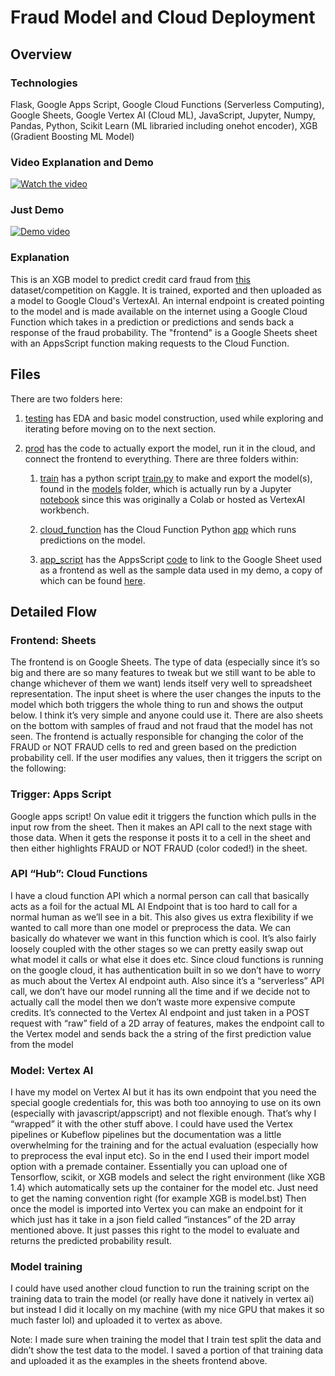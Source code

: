 # Fraud Model and Cloud Deployment

## Overview

### Technologies

Flask, Google Apps Script, Google Cloud Functions (Serverless Computing), Google Sheets, Google Vertex AI (Cloud ML), JavaScript, Jupyter, Numpy, Pandas, Python, Scikit Learn (ML libraried including onehot encoder), XGB (Gradient Boosting ML Model)

### Video Explanation and Demo

[![Watch the video](https://img.youtube.com/vi/qIu0sl1VJWE/maxresdefault.jpg)](https://youtu.be/qIu0sl1VJWE)

### Just Demo

[![Demo video](https://img.youtube.com/vi/DjLibyUU0zQ/maxresdefault.jpg)](https://youtu.be/DjLibyUU0zQ)

### Explanation

This is an XGB model to predict credit card fraud from [this](https://www.kaggle.com/competitions/ieee-fraud-detection/overview) dataset/competition on Kaggle. It is trained, exported and then uploaded as a model to Google Cloud's VertexAI. An internal endpoint is created pointing to the model and is made available on the internet using a Google Cloud Function which takes in a prediction or predictions and sends back a response of the fraud probability. The "frontend" is a Google Sheets sheet with an AppsScript function making requests to the Cloud Function.

## Files

There are two folders here:

1. [testing](testing/) has EDA and basic model construction, used while exploring and iterating before moving on to the next section.

1. [prod](prod/) has the code to actually export the model, run it in the cloud, and connect the frontend to everything. There are three folders within:

    1. [train](prod/train/) has a python script [train.py](prod/train/train.py) to make and export the model(s), found in the [models](prod/train/models) folder, which is actually run by a Jupyter [notebook](prod/train/Fraud_Model_Productionize.ipynb) since this was originally a Colab or hosted as VertexAI workbench.

    1. [cloud_function](prod/cloud_function/) has the Cloud Function Python [app](prod/cloud_function/main.py) which runs predictions on the model.

    1. [app_script](prod/app_script/) has the AppsScript [code](prod/app_script/Code.gs) to link to the Google Sheet used as a frontend as well as the sample data used in my demo, a copy of which can be found [here](https://docs.google.com/spreadsheets/d/1zpHGlI8lWm67PrrTzC5Bhgp6VAIiUFwth2xPnq5Aa2Y/edit?usp=sharing).

## Detailed Flow

### Frontend: Sheets

The frontend is on Google Sheets. The type of data (especially since it’s so big and there are so many features to tweak but we still want to be able to change whichever of them we want) lends itself very well to spreadsheet representation.
The input sheet is where the user changes the inputs to the model which both triggers the whole thing to run and shows the output below. I think it’s very simple and anyone could use it. 
There are also sheets on the bottom with samples of fraud and not fraud that the model has not seen. 
The frontend is actually responsible for changing the color of the FRAUD or NOT FRAUD cells to red and green based on the prediction probability cell.
If the user modifies any values, then it triggers the script on the following:

### Trigger: Apps Script

Google apps script! On value edit it triggers the function which pulls in the input row from the sheet. Then it makes an API call to the next stage with those data. When it gets the response it posts it to a cell in the sheet and then either highlights FRAUD or NOT FRAUD (color coded!) in the sheet.

### API “Hub”: Cloud Functions

I have a cloud function API which a normal person can call that basically acts as a foil for the actual ML AI Endpoint that is too hard to call for a normal human as we’ll see in a bit. This also gives us extra flexibility if we wanted to call more than one model or preprocess the data. We can basically do whatever we want in this function which is cool. It’s also fairly loosely coupled with the other stages so we can pretty easily swap out what model it calls or what else it does etc. 
Since cloud functions is running on the google cloud, it has authentication built in so we don’t have to worry as much about the Vertex AI endpoint auth. Also since it’s a “serverless” API call, we don’t have our model running all the time and if we decide not to actually call the model then we don’t waste more expensive compute credits. It’s connected to the Vertex AI endpoint and just taken in a POST request with “raw” field of a 2D array of features, makes the endpoint call to the Vertex model and sends back the a string of the first prediction value from the model

### Model: Vertex AI
I
 have my model on Vertex AI but it has its own endpoint that you need the special google credentials for, this was both too annoying to use on its own (especially with javascript/appscript) and not flexible enough. That’s why I “wrapped” it with the other stuff above. I could have used the Vertex pipelines or Kubeflow pipelines but the documentation was a little overwhelming for the training and for the actual evaluation (especially how to preprocess the eval input etc). 
So in the end I used their import model option with a premade container. Essentially you can upload one of Tensorflow, scikit, or XGB models and select the right environment (like XGB 1.4) which automatically sets up the container for the model etc. Just need to get the naming convention right (for example XGB is model.bst) Then once the model is imported into Vertex you can make an endpoint for it which just has it take in a json field called “instances” of the 2D array mentioned above. It just passes this right to the model to evaluate and returns the predicted probability result. 

### Model training

I could have used another cloud function to run the training script on the training data to train the model (or really have done it natively in vertex ai) but instead I did it locally on my machine (with my nice GPU that makes it so much faster lol) and uploaded it to vertex as above.

Note: I made sure when training the model that I train test split the data and didn’t show the test data to the model. I saved a portion of that training data and uploaded it as the examples in the sheets frontend above. 

